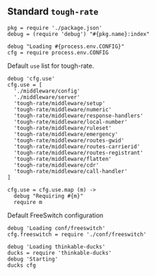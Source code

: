 Standard `tough-rate`
---------------------

    pkg = require './package.json'
    debug = (require 'debug') "#{pkg.name}:index"

    debug "Loading #{process.env.CONFIG}"
    cfg = require process.env.CONFIG

Default `use` list for tough-rate.

    debug 'cfg.use'
    cfg.use = [
      './middleware/config'
      './middleware/server'
      'tough-rate/middleware/setup'
      'tough-rate/middleware/numeric'
      'tough-rate/middleware/response-handlers'
      'tough-rate/middleware/local-number'
      'tough-rate/middleware/ruleset'
      'tough-rate/middleware/emergency'
      'tough-rate/middleware/routes-gwid'
      'tough-rate/middleware/routes-carrierid'
      'tough-rate/middleware/routes-registrant'
      'tough-rate/middleware/flatten'
      'tough-rate/middleware/cdr'
      'tough-rate/middleware/call-handler'
    ]

    cfg.use = cfg.use.map (m) ->
      debug "Requiring #{m}"
      require m

Default FreeSwitch configuration

    debug 'Loading conf/freeswitch'
    cfg.freeswitch = require './conf/freeswitch'

    debug 'Loading thinkable-ducks'
    ducks = require 'thinkable-ducks'
    debug 'Starting'
    ducks cfg
